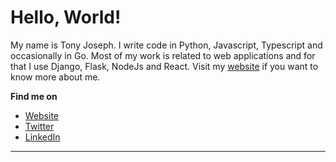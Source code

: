 # Hello, World! 

My name is Tony Joseph. I write code in Python, Javascript, Typescript and occasionally in Go. Most of my work is related to web applications and for that I use Django, Flask, NodeJs and React. Visit my [website](https://tonyj.me/) if you want to know more about me.



**Find me on**

* [Website](https://tonyj.me/)
* [Twitter](https://twitter.com/TJTONYJ)
* [LinkedIn](https://www.linkedin.com/in/tony-joseph-413016195/)

---
